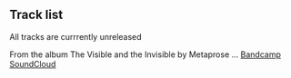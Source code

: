Track list
---
All tracks are currrently unreleased

From the album The Visible and the Invisible by Metaprose
…
[Bandcamp](https://metaprose.bandcamp.com/)
[SoundCloud](https://soundcloud.com/metaprose/)